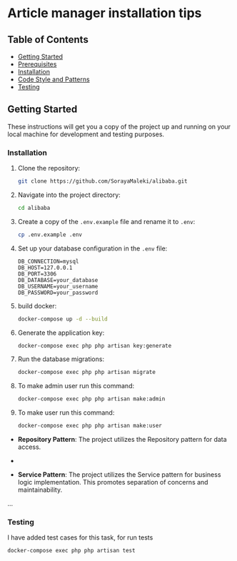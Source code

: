 # Article manager installation tips

## Table of Contents

- [Getting Started](#getting-started)
- [Prerequisites](#prerequisites)
- [Installation](#installation)
- [Code Style and Patterns](#code-style-and-patterns)
- [Testing](#testing)

## Getting Started

These instructions will get you a copy of the project up and running on your local machine for development and testing
purposes.

### Installation

1. Clone the repository:

    ```bash
    git clone https://github.com/SorayaMaleki/alibaba.git
    ```

2. Navigate into the project directory:

    ```bash
    cd alibaba
    ```

3. Create a copy of the `.env.example` file and rename it to `.env`:

    ```bash
    cp .env.example .env
    ```


6. Set up your database configuration in the `.env` file:

    ```env
    DB_CONNECTION=mysql
    DB_HOST=127.0.0.1
    DB_PORT=3306
    DB_DATABASE=your_database
    DB_USERNAME=your_username
    DB_PASSWORD=your_password
    ```
4. build docker:

    ```bash
    docker-compose up -d --build
    ```
   
5. Generate the application key:

    ```bash
    docker-compose exec php php artisan key:generate
    ```
7. Run the database migrations:

    ```bash
    docker-compose exec php php artisan migrate
    ```
8. To make admin user run this command:

    ```bash
    docker-compose exec php php artisan make:admin
    ```

8. To make user run this command:

    ```bash
    docker-compose exec php php artisan make:user
    ```

- **Repository Pattern**: The project utilizes the Repository pattern for data access.
-

- **Service Pattern**: The project utilizes the Service pattern for business logic implementation. This promotes
  separation of concerns and maintainability.

...

### Testing

I have added test cases for this task, for run tests
```bash
docker-compose exec php php artisan test
```
